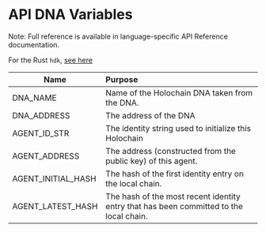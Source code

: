# API DNA Variables

Note: Full reference is available in language-specific API Reference documentation.

For the Rust `hdk`, [see here](https://developer.holochain.org/api/0.0.7-alpha/hdk/api/index.html#structs)

| Name        | Purpose           |
| ------------- |:-------------|
| DNA_NAME | Name of the Holochain DNA taken from the DNA. |
| DNA_ADDRESS | The address of the DNA |
| AGENT_ID_STR | The identity string used to initialize this Holochain |
| AGENT_ADDRESS | The address (constructed from the public key) of this agent. |
| AGENT_INITIAL_HASH | The hash of the first identity entry on the local chain. |
| AGENT_LATEST_HASH | The hash of the most recent identity entry that has been committed to the local chain. |
